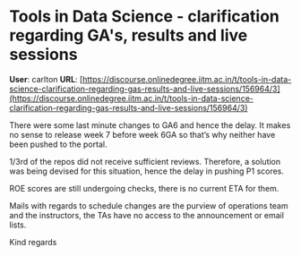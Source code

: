 # Tools in Data Science - clarification regarding GA's, results and live sessions

**User**: carlton
**URL**: [https://discourse.onlinedegree.iitm.ac.in/t/tools-in-data-science-clarification-regarding-gas-results-and-live-sessions/156964/3](https://discourse.onlinedegree.iitm.ac.in/t/tools-in-data-science-clarification-regarding-gas-results-and-live-sessions/156964/3)

There were some last minute changes to GA6 and hence the delay. It makes no sense to release week 7 before week 6GA so that’s why neither have been pushed to the portal.

1/3rd of the repos did not receive sufficient reviews. Therefore, a solution was being devised for this situation, hence the delay in pushing P1 scores.

ROE scores are still undergoing checks, there is no current ETA for them.

Mails with regards to schedule changes are the purview of operations team and the instructors, the TAs have no access to the announcement or email lists.

Kind regards
